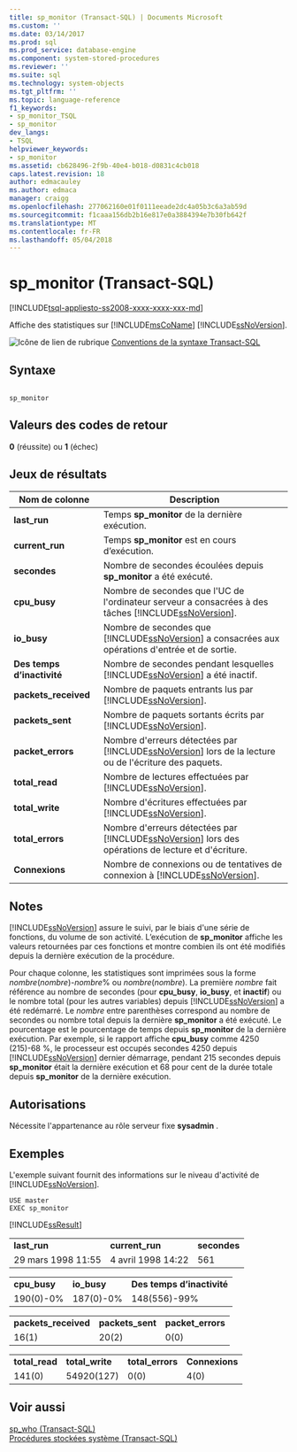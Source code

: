 ```yaml
---
title: sp_monitor (Transact-SQL) | Documents Microsoft
ms.custom: ''
ms.date: 03/14/2017
ms.prod: sql
ms.prod_service: database-engine
ms.component: system-stored-procedures
ms.reviewer: ''
ms.suite: sql
ms.technology: system-objects
ms.tgt_pltfrm: ''
ms.topic: language-reference
f1_keywords:
- sp_monitor_TSQL
- sp_monitor
dev_langs:
- TSQL
helpviewer_keywords:
- sp_monitor
ms.assetid: cb628496-2f9b-40e4-b018-d0831c4cb018
caps.latest.revision: 18
author: edmacauley
ms.author: edmaca
manager: craigg
ms.openlocfilehash: 277062160e01f0111eeade2dc4a05b3c6a3ab59d
ms.sourcegitcommit: f1caaa156db2b16e817e0a3884394e7b30fb642f
ms.translationtype: MT
ms.contentlocale: fr-FR
ms.lasthandoff: 05/04/2018
---
```

# <a name="spmonitor-transact-sql"></a>sp_monitor (Transact-SQL)
[!INCLUDE[tsql-appliesto-ss2008-xxxx-xxxx-xxx-md](../../includes/tsql-appliesto-ss2008-xxxx-xxxx-xxx-md.md)]

  Affiche des statistiques sur [!INCLUDE[msCoName](../../includes/msconame-md.md)] [!INCLUDE[ssNoVersion](../../includes/ssnoversion-md.md)].  
  
 ![Icône de lien de rubrique](../../database-engine/configure-windows/media/topic-link.gif "Icône lien de rubrique") [Conventions de la syntaxe Transact-SQL](../../t-sql/language-elements/transact-sql-syntax-conventions-transact-sql.md)  
  
## <a name="syntax"></a>Syntaxe  
  
```  
  
sp_monitor  
```  
  
## <a name="return-code-values"></a>Valeurs des codes de retour  
 **0** (réussite) ou **1** (échec)  
  
## <a name="result-sets"></a>Jeux de résultats  
  
|Nom de colonne| Description|  
|-----------------|-----------------|  
|**last_run**|Temps **sp_monitor** de la dernière exécution.|  
|**current_run**|Temps **sp_monitor** est en cours d’exécution.|  
|**secondes**|Nombre de secondes écoulées depuis **sp_monitor** a été exécuté.|  
|**cpu_busy**|Nombre de secondes que l'UC de l'ordinateur serveur a consacrées à des tâches [!INCLUDE[ssNoVersion](../../includes/ssnoversion-md.md)].|  
|**io_busy**|Nombre de secondes que [!INCLUDE[ssNoVersion](../../includes/ssnoversion-md.md)] a consacrées aux opérations d'entrée et de sortie.|  
|**Des temps d’inactivité**|Nombre de secondes pendant lesquelles [!INCLUDE[ssNoVersion](../../includes/ssnoversion-md.md)] a été inactif.|  
|**packets_received**|Nombre de paquets entrants lus par [!INCLUDE[ssNoVersion](../../includes/ssnoversion-md.md)].|  
|**packets_sent**|Nombre de paquets sortants écrits par [!INCLUDE[ssNoVersion](../../includes/ssnoversion-md.md)].|  
|**packet_errors**|Nombre d'erreurs détectées par [!INCLUDE[ssNoVersion](../../includes/ssnoversion-md.md)] lors de la lecture ou de l'écriture des paquets.|  
|**total_read**|Nombre de lectures effectuées par [!INCLUDE[ssNoVersion](../../includes/ssnoversion-md.md)].|  
|**total_write**|Nombre d'écritures effectuées par [!INCLUDE[ssNoVersion](../../includes/ssnoversion-md.md)].|  
|**total_errors**|Nombre d'erreurs détectées par [!INCLUDE[ssNoVersion](../../includes/ssnoversion-md.md)] lors des opérations de lecture et d'écriture.|  
|**Connexions**|Nombre de connexions ou de tentatives de connexion à [!INCLUDE[ssNoVersion](../../includes/ssnoversion-md.md)].|  
  
## <a name="remarks"></a>Notes  
 [!INCLUDE[ssNoVersion](../../includes/ssnoversion-md.md)] assure le suivi, par le biais d'une série de fonctions, du volume de son activité. L’exécution de **sp_monitor** affiche les valeurs retournées par ces fonctions et montre combien ils ont été modifiés depuis la dernière exécution de la procédure.  
  
 Pour chaque colonne, les statistiques sont imprimées sous la forme *nombre*(*nombre*)-*nombre*% ou *nombre*(*nombre*). La première *nombre* fait référence au nombre de secondes (pour **cpu_busy**, **io_busy**, et **inactif**) ou le nombre total (pour les autres variables) depuis [!INCLUDE[ssNoVersion](../../includes/ssnoversion-md.md)] a été redémarré. Le *nombre* entre parenthèses correspond au nombre de secondes ou nombre total depuis la dernière **sp_monitor** a été exécuté. Le pourcentage est le pourcentage de temps depuis **sp_monitor** de la dernière exécution. Par exemple, si le rapport affiche **cpu_busy** comme 4250 (215)-68 %, le processeur est occupés secondes 4250 depuis [!INCLUDE[ssNoVersion](../../includes/ssnoversion-md.md)] dernier démarrage, pendant 215 secondes depuis **sp_monitor** était la dernière exécution et 68 pour cent de la durée totale depuis **sp_monitor** de la dernière exécution.  
  
## <a name="permissions"></a>Autorisations  
 Nécessite l'appartenance au rôle serveur fixe **sysadmin** .  
  
## <a name="examples"></a>Exemples  
 L'exemple suivant fournit des informations sur le niveau d'activité de [!INCLUDE[ssNoVersion](../../includes/ssnoversion-md.md)].  
  
```  
USE master  
EXEC sp_monitor  
```  
  
 [!INCLUDE[ssResult](../../includes/ssresult-md.md)]  
  
||||  
|-|-|-|  
|**last_run**|**current_run**|**secondes**|  
|29 mars 1998 11:55|4 avril 1998 14:22|561|  
  
||||  
|-|-|-|  
|**cpu_busy**|**io_busy**|**Des temps d’inactivité**|  
|190(0)-0%|187(0)-0%|148(556)-99%|  
  
||||  
|-|-|-|  
|**packets_received**|**packets_sent**|**packet_errors**|  
|16(1)|20(2)|0(0)|  
  
|||||  
|-|-|-|-|  
|**total_read**|**total_write**|**total_errors**|**Connexions**|  
|141(0)|54920(127)|0(0)|4(0)|  
  
## <a name="see-also"></a>Voir aussi  
 [sp_who &#40;Transact-SQL&#41;](../../relational-databases/system-stored-procedures/sp-who-transact-sql.md)   
 [Procédures stockées système &#40;Transact-SQL&#41;](../../relational-databases/system-stored-procedures/system-stored-procedures-transact-sql.md)  
  
  
